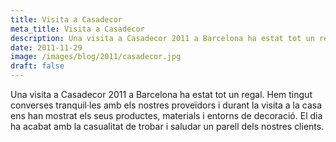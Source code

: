 ```yaml
---
title: Visita a Casadecor
meta_title: Visita a Casadecor
description: Una visita a Casadecor 2011 a Barcelona ha estat tot un regal. Hem tingut converses tranquil·les amb els nostres proveïdors i durant la visita a la casa ens han mostrat els seus productes, materials i entorns de decoració. El dia ha acabat amb la casualitat de trobar i saludar un parell dels nostres clients.
date: 2011-11-29
image: /images/blog/2011/casadecor.jpg
draft: false
---
```


Una visita a Casadecor 2011 a Barcelona ha estat tot un regal. Hem tingut converses tranquil·les amb els nostres proveïdors i durant la visita a la casa ens han mostrat els seus productes, materials i entorns de decoració. El dia ha acabat amb la casualitat de trobar i saludar un parell dels nostres clients.
